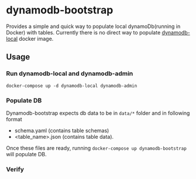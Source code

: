 # dynamodb-bootstrap

Provides a simple and quick way to populate local dynamoDb(running in Docker) with tables. Currently there is no direct way to populate [dynamodb-local](https://hub.docker.com/r/amazon/dynamodb-local/) docker image. 

## Usage
### Run dynamodb-local and dynamodb-admin
```
docker-compose up -d dynamodb-local dynamodb-admin
```

### Populate DB 
Dynamodb-bootstrap expects db data to be in `data/*` folder and in following format
- schema.yaml (contains table schemas)
- <table_name>.json (contains table data). 

Once these files are ready, running `docker-compose up dynamodb-bootstrap` will populate DB.

### Verify
